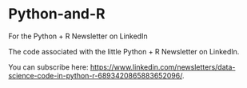 # Python-and-R
For the Python + R Newsletter on LinkedIn

The code associated with the little Python + R Newsletter on LinkedIn.

You can subscribe here: https://www.linkedin.com/newsletters/data-science-code-in-python-r-6893420865883652096/.
